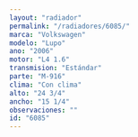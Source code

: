 ```yaml
---
layout: "radiador"
permalink: "/radiadores/6085/"
marca: "Volkswagen"
modelo: "Lupo"
ano: "2006"
motor: "L4 1.6"
transmision: "Estándar"
parte: "M-916"
clima: "Con clima"
alto: "24 3/4"
ancho: "15 1/4"
observaciones: ""
id: "6085"
---
```


